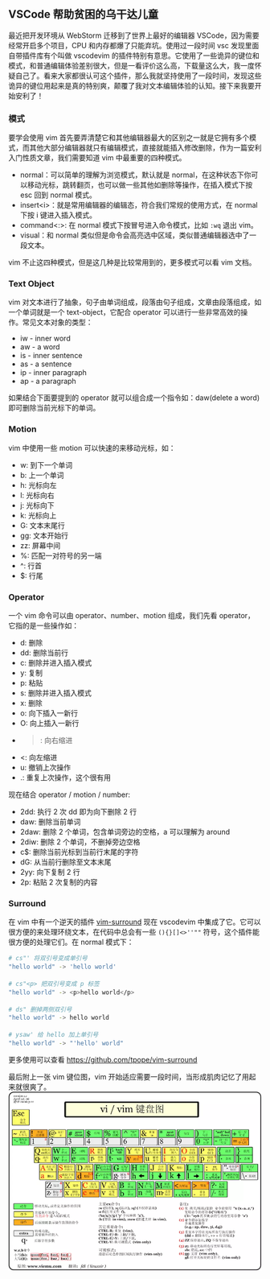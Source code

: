 ## VSCode 帮助贫困的乌干达儿童

最近把开发环境从 WebStorm 迁移到了世界上最好的编辑器 VSCode，因为需要经常开启多个项目，CPU 和内存都爆了只能弃坑。使用过一段时间 vsc 发现里面自带插件库有个叫做 vscodevim 的插件特别有意思。它使用了一些诡异的键位和模式，和普通编辑体验差别很大，但是一看评价这么高，下载量这么大，我一度怀疑自己了。看来大家都很认可这个插件，那么我就坚持使用了一段时间，发现这些诡异的键位用起来是真的特别爽，颠覆了我对文本编辑体验的认知。接下来我要开始安利了！

### 模式
要学会使用 vim 首先要弄清楚它和其他编辑器最大的区别之一就是它拥有多个模式，而其他大部分编辑器就只有编辑模式，直接就能插入修改删除，作为一篇安利入门性质文章，我们需要知道 vim 中最重要的四种模式。

- normal<esc>：可以简单的理解为浏览模式，默认就是 normal，在这种状态下你可以移动光标，跳转翻页，也可以做一些其他如删除等操作，在插入模式下按 esc 回到 normal 模式。
- insert\<i>：就是常用编辑器的编辑态，符合我们常规的使用方式，在 normal 下按 i 键进入插入模式。
- command<:>: 在 normal 模式下按冒号进入命令模式，比如 `:wq` 退出 vim。
- visual<v>：和 normal 类似但是命令会高亮选中区域，类似普通编辑器选中了一段文本。

vim 不止这四种模式，但是这几种是比较常用到的，更多模式可以看 vim 文档。

### Text Object
vim 对文本进行了抽象，句子由单词组成，段落由句子组成，文章由段落组成，如一个单词就是一个 text-object，它配合 operator 可以进行一些非常高效的操作。常见文本对象的类型：

- iw - inner word
- aw - a word
- is - inner sentence
- as - a sentence
- ip - inner paragraph
- ap - a paragraph

如果结合下面要提到的 operator 就可以组合成一个指令如：daw(delete a word) 即可删除当前光标下的单词。

### Motion
vim 中使用一些 motion 可以快速的来移动光标，如：
- w: 到下一个单词
- b: 上一个单词
- h: 光标向左
- l: 光标向右
- j: 光标向下
- k: 光标向上
- G: 文本末尾行
- gg: 文本开始行
- zz: 屏幕中间
- %: 匹配一对符号的另一端
- ^: 行首
- $: 行尾

### Operator
一个 vim 命令可以由 operator、number、motion 组成，我们先看 operator，它指的是一些操作如：  
- d: 删除
- dd: 删除当前行
- c: 删除并进入插入模式
- y: 复制
- p: 粘贴
- s: 删除并进入插入模式
- x: 删除
- o: 向下插入一新行
- O: 向上插入一新行
- >: 向右缩进
- <: 向左缩进
- u: 撤销上次操作
- .: 重复上次操作，这个很有用

现在结合 operator / motion / number:  
- 2dd: 执行 2 次 dd 即为向下删除 2 行
- daw: 删除当前单词
- 2daw: 删除 2 个单词，包含单词旁边的空格，a 可以理解为 around
- 2diw: 删除 2 个单词，不删掉旁边空格
- c$: 删除当前光标到当前行末尾的字符
- dG: 从当前行删除至文本末尾
- 2yy: 向下复制 2 行
- 2p: 粘贴 2 次复制的内容

### Surround
在 vim 中有一个逆天的插件 [vim-surround](https://github.com/tpope/vim-surround) 现在 vscodevim 中集成了它。它可以很方便的来处理环绕文本，在代码中总会有一些 `(){}[]<>''""` 符号，这个插件能很方便的处理它们。在 normal 模式下：  
```bash
# cs"' 将双引号变成单引号
"hello world" -> 'hello world'

# cs"<p> 把双引号变成 p 标签
"hello world" -> <p>hello world</p>

# ds" 删掉两侧双引号
"hello world" -> hello world

# ysaw' 给 hello 加上单引号
"hello world" -> "'hello' world"
```
更多使用可以查看 https://github.com/tpope/vim-surround 

最后附上一张 vim 键位图，vim 开始适应需要一段时间，当形成肌肉记忆了用起来就很爽了。
![](../assets/vim-keymap.png)